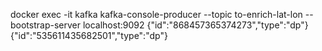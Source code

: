docker exec -it kafka kafka-console-producer --topic to-enrich-lat-lon --bootstrap-server localhost:9092
{"id":"868457365374273","type":"dp"}
{"id":"535611435682501","type":"dp"}
